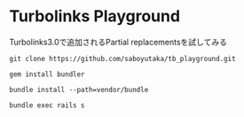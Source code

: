 # Turbolinks Playground

Turbolinks3.0で追加されるPartial replacementsを試してみる

```
git clone https://github.com/saboyutaka/tb_playground.git

gem install bundler

bundle install --path=vendor/bundle

bundle exec rails s
```
